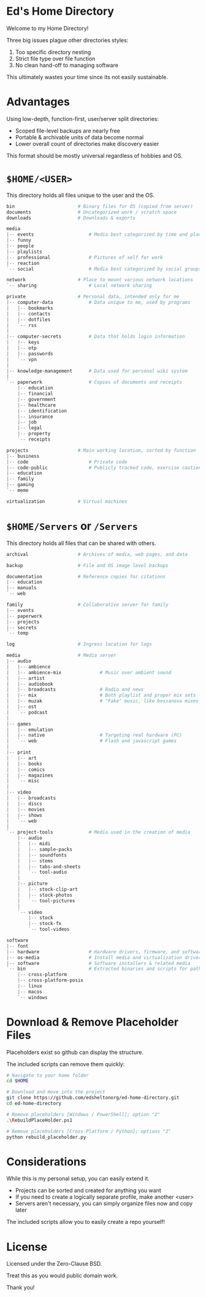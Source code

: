 # Ed's Home Directory

Welcome to my Home Directory!

Three big issues plague other directories styles:

1. Too specific directory nesting
2. Strict file type over file function
3. No clean hand-off to managing software

This ultimately wastes your time since its not easily sustainable.

# Advantages

Using low-depth, function-first, user/server split directories:

- Scoped file-level backups are nearly free
- Portable & archivable units of data become normal
- Lower overall count of directories make discovery easier

This format should be mostly universal regardless of hobbies and OS.

# `$HOME/<USER>`

This directory holds all files unique to the user and the OS.

```powershell
bin                       # Binary files for OS (copied from server)
documents                 # Uncategorized work / scratch space
downloads                 # Downloads & exports

media
|-- events                    # Media best categorized by time and place
|-- funny
|-- people
|-- playlists
|-- professional              # Pictures of self for work
|-- reaction
`-- social                    # Media best categorized by social groups

network                   # Place to mount various network locations
`-- sharing                   # Local network sharing

private                   # Personal data, intended only for me
|-- computer-data             # Data unique to me, used by programs
|   |-- bookmarks
|   |-- contacts
|   |-- dotfiles
|   `-- rss
|
|-- computer-secrets          # Data that holds login information
|   |-- keys
|   |-- otp
|   |-- passwords
|   `-- vpn
|
|-- knowledge-management      # Data used for personal wiki system
|
`-- paperwork                 # Copies of documents and receipts
    |-- education
    |-- financial
    |-- government
    |-- healthcare
    |-- identification
    |-- insurance
    |-- job
    |-- legal
    |-- property
    `-- receipts

projects                  # Main working location, sorted by function
|-- business
|-- code                      # Private code
|-- code-public               # Publicly tracked code, exercise caution
|-- education
|-- family
|-- gaming
`-- meme

virtualization            # Virtual machines
```

# `$HOME/Servers` or `/Servers`

This directory holds all files that can be shared with others.

```powershell
archival                  # Archives of media, web pages, and data

backup                    # File and OS image level backups

documentation             # Reference copies for citations
|-- education
|-- manuals
`-- web

family                    # Collaborative server for family
|-- events
|-- paperwork
|-- projects
|-- secrets
`-- temp

log                       # Ingress location for logs

media                     # Media server
|-- audio
|   |-- ambience
|   |-- ambience-mix              # Music over ambient sound
|   |-- artist
|   |-- audiobook
|   |-- broadcasts                # Radio and news
|   |-- mix                       # Both playlist and proper mix sets
|   |-- muzak                     # "Fake" music, like bossanova mixes
|   |-- ost
|   `-- podcast
|
|-- games
|   |-- emulation
|   |-- native                    # Targeting real hardware (PC)
|   `-- web                       # Flash and javascript games
|
|-- print
|   |-- art
|   |-- books
|   |-- comics
|   |-- magazines
|   `-- misc
|
|-- video
|   |-- broadcasts
|   |-- discs
|   |-- movies
|   |-- shows
|   `-- web
|
`-- project-tools             # Media used in the creation of media
    |-- audio
    |   |-- midi
    |   |-- sample-packs
    |   |-- soundfonts
    |   |-- stems
    |   |-- tabs-and-sheets
    |   `-- tool-audio
    |
    |-- picture
    |   |-- stock-clip-art
    |   |-- stock-photos
    |   `-- tool-pictures
    |
    `-- video
        |-- stock
        |-- stock-fx
        `-- tool-videos

software
|-- font
|-- hardware                  # Hardware drivers, firmware, and software
|-- os-media                  # Install media and virtualization drivers
|-- software                  # Software installers & related media
`-- bin                       # Extracted binaries and scripts for path
    |-- cross-platform
    |-- cross-platform-posix
    |-- linux
    |-- macos
    `-- windows
```

# Download & Remove Placeholder Files

Placeholders exist so github can display the structure.

The included scripts can remove them quickly:

```bash
# Navigate to your home folder
cd $HOME

# Download and move into the project
git clone https://github.com/edsheltonorg/ed-home-directory.git
cd ed-home-directory

# Remove placeholders [Windows / PowerShell]; option "2"
.\RebuildPlaceHolder.ps1

# Remove placeholders [Cross-Platform / Python]; options "2"
python rebuild_placeholder.py
```

# Considerations

While this is my personal setup, you can easily extend it.

- Projects can be sorted and created for anything you want
- If you need to create a logically separate profile, make another \<user>
- Servers aren't necessary, you can simply organize files now and copy later

The included scripts allow you to easily create a repo yourself!

# License

Licensed under the Zero-Clause BSD.

Treat this as you would public domain work.

Thank you!
